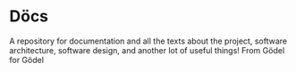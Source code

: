 # Döcs
A repository for documentation and all the texts about the project, software architecture, software design, and another lot of useful things! From Gödel for Gödel